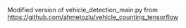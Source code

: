 Modified version of vehicle_detection_main.py from https://github.com/ahmetozlu/vehicle_counting_tensorflow

